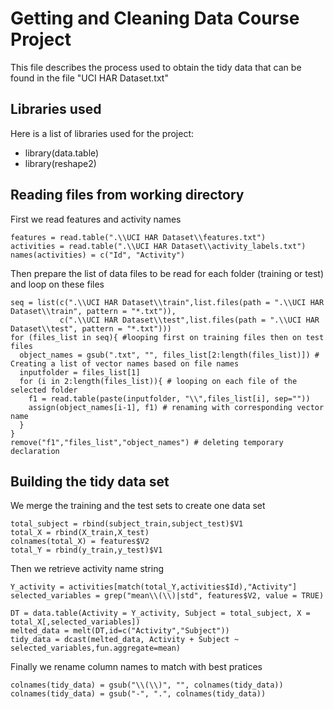 Getting and Cleaning Data Course Project
=========================

This file describes the process used to obtain the tidy data that can be found in the file "UCI HAR Dataset.txt"

## Libraries used

Here is a list of libraries used for the project:
* library(data.table)
* library(reshape2)

## Reading files from working directory
First we read features and activity names
<pre><code>features = read.table(".\\UCI HAR Dataset\\features.txt")
activities = read.table(".\\UCI HAR Dataset\\activity_labels.txt")
names(activities) = c("Id", "Activity")</pre></code>

Then prepare the list of data files to be read for each folder (training or test) and loop on these files
<pre><code>seq = list(c(".\\UCI HAR Dataset\\train",list.files(path = ".\\UCI HAR Dataset\\train", pattern = "*.txt")),
           c(".\\UCI HAR Dataset\\test",list.files(path = ".\\UCI HAR Dataset\\test", pattern = "*.txt")))
for (files_list in seq){ #looping first on training files then on test files
  object_names = gsub(".txt", "", files_list[2:length(files_list)]) # Creating a list of vector names based on file names
  inputfolder = files_list[1]
  for (i in 2:length(files_list)){ # looping on each file of the selected folder
    f1 = read.table(paste(inputfolder, "\\",files_list[i], sep=""))
    assign(object_names[i-1], f1) # renaming with corresponding vector name
  }
}
remove("f1","files_list","object_names") # deleting temporary declaration</pre></code>

## Building the tidy data set
We merge the training and the test sets to create one data set
<pre><code>total_subject = rbind(subject_train,subject_test)$V1
total_X = rbind(X_train,X_test)
colnames(total_X) = features$V2
total_Y = rbind(y_train,y_test)$V1</pre></code>

Then we retrieve activity name string 
<pre><code>Y_activity = activities[match(total_Y,activities$Id),"Activity"]
selected_variables = grep("mean\\(\\)|std", features$V2, value = TRUE)</pre></code>

<pre><code>DT = data.table(Activity = Y_activity, Subject = total_subject, X = total_X[,selected_variables])
melted_data = melt(DT,id=c("Activity","Subject"))
tidy_data = dcast(melted_data, Activity + Subject ~ selected_variables,fun.aggregate=mean)</pre></code>

Finally we rename column names to match with best pratices
<pre><code>colnames(tidy_data) = gsub("\\(\\)", "", colnames(tidy_data))
colnames(tidy_data) = gsub("-", ".", colnames(tidy_data))</pre></code>
